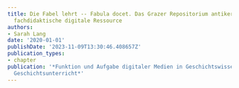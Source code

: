```yaml
---
title: Die Fabel lehrt -- Fabula docet. Das Grazer Repositorium antiker Fabeln als
  fachdidaktische digitale Ressource
authors:
- Sarah Lang
date: '2020-01-01'
publishDate: '2023-11-09T13:30:46.408657Z'
publication_types:
- chapter
publication: '*Funktion und Aufgabe digitaler Medien in Geschichtswissenschaft und
  Geschichtsunterricht*'
---
```

